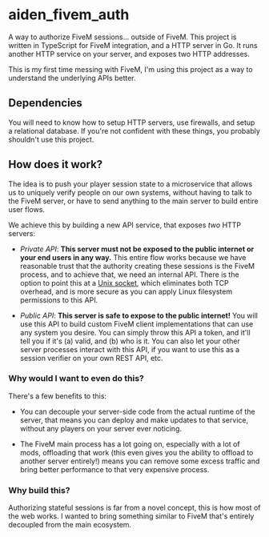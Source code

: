 # aiden_fivem_auth

A way to authorize FiveM sessions... outside of FiveM. This project is written in TypeScript for FiveM integration, and a HTTP server in Go. It runs another HTTP service on your server, and exposes two HTTP addresses.

This is my first time messing with FiveM, I'm using this project as a way to understand the underlying APIs better.

## Dependencies

You will need to know how to setup HTTP servers, use firewalls, and setup a relational database. If you're not confident with these things, you probably shouldn't use this project.

## How does it work?

The idea is to push your player session state to a microservice that allows us to uniquely verify people on our own systems, without having to talk to the FiveM server, or have to send anything to the main server to build entire user flows.

We achieve this by building a new API service, that exposes *two* HTTP servers:

- *Private API*: **This server must __not__ be exposed to the public internet or your end users in any way.** This entire flow works because we have reasonable trust that the authority creating these sessions is the FiveM process, and to achieve that, we need an internal API. There is the option to point this at a [Unix socket](https://en.wikipedia.org/wiki/Unix_domain_socket), which eliminates both TCP overhead, and is more secure as you can apply Linux filesystem permissions to this API.

- *Public API*: **This server is safe to expose to the public internet!** You will use this API to build custom FiveM client implementations that can use any system you desire. You can simply throw this API a token, and it'll tell you if it's (a) valid, and (b) who is it. You can also let your other server processes interact with this API, if you want to use this as a session verifier on your own REST API, etc.

### Why would I want to even do this?

There's a few benefits to this:

- You can decouple your server-side code from the actual runtime of the server, that means you can deploy and make updates to that service, without any players on your server ever noticing.

- The FiveM main process has a lot going on, especially with a lot of mods, offloading that work (this even gives you the ability to offload to another server entirely!) means you can remove some excess traffic and bring better performance to that very expensive process.

### Why build this?

Authorizing stateful sessions is far from a novel concept, this is how most of the web works. I wanted to bring something similar to FiveM that's entirely decoupled from the main ecosystem.
